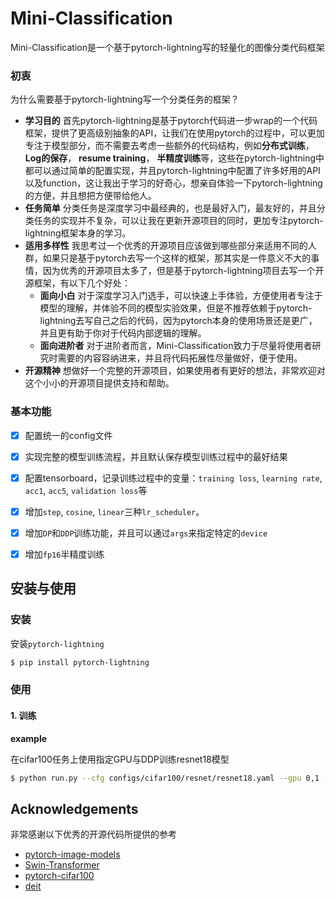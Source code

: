 # Mini-Classification
Mini-Classification是一个基于pytorch-lightning写的轻量化的图像分类代码框架


### 初衷
为什么需要基于pytorch-lightning写一个分类任务的框架？
- **学习目的** 首先pytorch-lightning是基于pytorch代码进一步wrap的一个代码框架，提供了更高级别抽象的API，让我们在使用pytorch的过程中，可以更加专注于模型部分，而不需要去考虑一些额外的代码结构，例如**分布式训练**，**Log的保存**， **resume training**， **半精度训练**等，这些在pytorch-lightning中都可以通过简单的配置实现，并且pytorch-lightning中配置了许多好用的API以及function，这让我出于学习的好奇心，想亲自体验一下pytorch-lightning的方便，并且想把方便带给他人。
- **任务简单** 分类任务是深度学习中最经典的，也是最好入门，最友好的，并且分类任务的实现并不复杂，可以让我在更新开源项目的同时，更加专注pytorch-lightning框架本身的学习。
- **适用多样性** 我思考过一个优秀的开源项目应该做到哪些部分来适用不同的人群，如果只是基于pytorch去写一个这样的框架，那其实是一件意义不大的事情，因为优秀的开源项目太多了，但是基于pytorch-lightning项目去写一个开源框架，有以下几个好处：
  - **面向小白** 对于深度学习入门选手，可以快速上手体验，方便使用者专注于模型的理解，并体验不同的模型实验效果，但是不推荐依赖于pytorch-lightning去写自己之后的代码，因为pytorch本身的使用场景还是更广，并且更有助于你对于代码内部逻辑的理解。
  - **面向进阶者** 对于进阶者而言，Mini-Classification致力于尽量将使用者研究时需要的内容容纳进来，并且将代码拓展性尽量做好，便于使用。
- **开源精神** 想做好一个完整的开源项目，如果使用者有更好的想法，非常欢迎对这个小小的开源项目提供支持和帮助。

### 基本功能
- [x] 配置统一的config文件
- [x] 实现完整的模型训练流程，并且默认保存模型训练过程中的最好结果
- [x] 配置tensorboard，记录训练过程中的变量：`training loss`, `learning rate`, `acc1`, `acc5`, `validation loss`等
- [x] 增加`step`, `cosine`, `linear`三种`lr_scheduler`。
- [x] 增加`DP`和`DDP`训练功能，并且可以通过`args`来指定特定的`device`
- [x] 增加`fp16`半精度训练


## 安装与使用
### 安装
安装`pytorch-lightning`
```bash
$ pip install pytorch-lightning
```

### 使用
#### 1. 训练
**example**

在cifar100任务上使用指定GPU与DDP训练resnet18模型
```bash
$ python run.py --cfg configs/cifar100/resnet/resnet18.yaml --gpu 0,1 --accelerator ddp
```

## Acknowledgements
非常感谢以下优秀的开源代码所提供的参考
- [pytorch-image-models](https://github.com/rwightman/pytorch-image-models)
- [Swin-Transformer](https://github.com/microsoft/Swin-Transformer)
- [pytorch-cifar100](https://github.com/weiaicunzai/pytorch-cifar100)
- [deit](https://github.com/facebookresearch/deit)